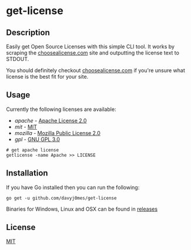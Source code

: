 # get-license

## Description

Easily get Open Source Licenses with this simple CLI tool. It works by scraping the [choosealicense.com](https://choosealicense.com/) site and outputting the license text to STDOUT.

You should definitely checkout [choosealicense.com](https://choosealicense.com/) if you're unsure what license is the best fit for your site.

## Usage

Currently the following licenses are available:

- *apache* - [Apache License 2.0](https://choosealicense.com/licenses/apache-2.0/)
- *mit* - [MIT](https://choosealicense.com/licenses/mit/)
- *mozilla* - [Mozilla Public License 2.0](https://choosealicense.com/licenses/mpl-2.0/)
- *gpl* - [GNU GPL 3.0](https://choosealicense.com/licenses/gpl-3.0/)

```shell
# get apache license
getlicense -name Apache >> LICENSE
```

## Installation

If you have Go installed then you can run the following:

```shell
go get -u github.com/davyj0mes/get-license
```

Binaries for Windows, Linux and OSX can be found in [releases](./releases)

## License

[MIT](./LICENSE)
